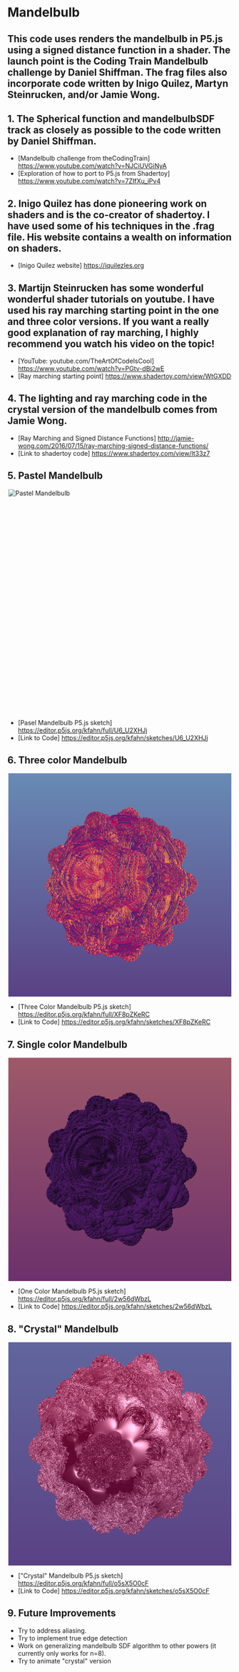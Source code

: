 # Mandelbulb

## This code uses renders the mandelbulb in P5.js using a signed distance function in a shader.  The launch point is the Coding Train Mandelbulb challenge by Daniel Shiffman.  The frag files also incorporate code written by Inigo Quilez, Martyn Steinrucken, and/or  Jamie Wong. 

## 1.  The Spherical function and mandelbulbSDF track as closely as possible to the code written by Daniel Shiffman. 

- [Mandelbulb challenge from theCodingTrain]  https://www.youtube.com/watch?v=NJCiUVGiNyA
- [Exploration of how to port to P5.js from Shadertoy] https://www.youtube.com/watch?v=7ZIfXu_iPv4

## 2.  Inigo Quilez has done pioneering work on shaders and is the co-creator of shadertoy.  I have used some of his techniques in the .frag file.  His website contains a wealth on information on shaders.
- [Inigo Quilez website] https://iquilezles.org

## 3.  Martijn Steinrucken has some wonderful wonderful shader tutorials on youtube.  I have used his ray marching starting point in the one and three color versions.  If you want a really good explanation of ray marching, I highly recommend you watch his video on the topic!

- [YouTube: youtube.com/TheArtOfCodeIsCool] https://www.youtube.com/watch?v=PGtv-dBi2wE
- [Ray marching starting point] https://www.shadertoy.com/view/WtGXDD

## 4.  The lighting and ray marching code in the crystal version of the mandelbulb comes from Jamie Wong.
- [Ray Marching and Signed Distance Functions] http://jamie-wong.com/2016/07/15/ray-marching-signed-distance-functions/
- [Link to shadertoy code] https://www.shadertoy.com/view/lt33z7

## 5.  Pastel Mandelbulb

<img class="img" src="assets/pastel.png" alt="Pastel Mandelbulb" style=" display: block;
    margin-left: auto;
    margin-right: auto;" width="500" height="500">
- [Pasel Mandelbulb P5.js sketch] https://editor.p5js.org/kfahn/full/U6_U2XHJj
- [Link to Code] https://editor.p5js.org/kfahn/sketches/U6_U2XHJj

## 6.  Three color Mandelbulb

<img class="img" src="assets/three_color.png" alt="Three Color Mandelbulb" style=" display: block;
    margin-left: auto;
    margin-right: auto;" width="500" height="500">
- [Three Color Mandelbulb P5.js sketch] https://editor.p5js.org/kfahn/full/XF8pZKeRC
- [Link to Code] https://editor.p5js.org/kfahn/sketches/XF8pZKeRC

## 7.  Single color Mandelbulb

<img class="img" src="assets/single_color.png" alt="Single Color Mandelbulb" style=" display: block;
    margin-left: auto;
    margin-right: auto;" width="500" height="500">
- [One Color Mandelbulb P5.js sketch] https://editor.p5js.org/kfahn/full/2w56dWbzL
- [Link to Code] https://editor.p5js.org/kfahn/sketches/2w56dWbzL

## 8.  "Crystal" Mandelbulb

<img class="img" src="assets/crystal.png" alt="Crystal Mandelbulb" style=" display: block;
    margin-left: auto;
    margin-right: auto;" width="500" height="500">
- ["Crystal" Mandelbulb P5.js sketch] https://editor.p5js.org/kfahn/full/o5sX5O0cF
- [Link to Code] https://editor.p5js.org/kfahn/sketches/o5sX5O0cF

## 9.   Future Improvements

- Try to address aliasing.
- Try to implement true edge detection
- Work on generalizing mandelbulb SDF algorithm to other powers (it currently only works for n=8).
- Try to animate "crystal" version
